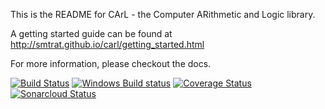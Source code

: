 This is the README for CArL - the Computer ARithmetic and Logic library.

A getting started guide can be found at http://smtrat.github.io/carl/getting_started.html

For more information, please checkout the docs.

[![Build Status](https://travis-ci.org/smtrat/carl.svg?branch=master)](https://travis-ci.org/smtrat/carl)
[![Windows Build status](https://ci.appveyor.com/api/projects/status/lk4i6p3nnfmuicea?svg=true)](https://ci.appveyor.com/project/smtrat/carl)
[![Coverage Status](https://coveralls.io/repos/github/smtrat/carl/badge.svg?branch=master)](https://coveralls.io/github/smtrat/carl?branch=master)
[![Sonarcloud Status](https://sonarcloud.io/api/badges/gate?key=carl)](https://sonarcloud.io/dashboard?id=carl)
